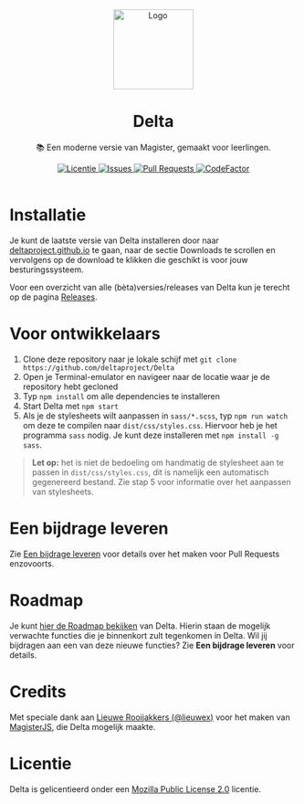 <div align="center">
  <img src="https://github.com/deltaproject/Delta/raw/master/img/icons/icon.jpg" alt="Logo" width="140" height="140">
  <h1>Delta</h1>
  <p>📚 Een moderne versie van Magister, gemaakt voor leerlingen.</p>
  <a href="https://github.com/deltaproject/Delta/blob/master/LICENSE">
    <img src="https://img.shields.io/github/license/deltaproject/Delta.svg?style=flat-square" alt="Licentie"></img>
  </a>
  <a href="https://github.com/deltaproject/Delta/issues">
    <img src="https://img.shields.io/github/issues/deltaproject/Delta.svg?style=flat-square" alt="Issues"></img>
  </a>
  <a href="https://github.com/deltaproject/Delta/pulls">
    <img src="https://img.shields.io/badge/PRs-welcome-brightgreen.svg?style=flat-square" alt="Pull Requests"></img>
  </a>
  <a href="https://www.codefactor.io/repository/github/deltaproject/delta">
    <img src="https://www.codefactor.io/repository/github/deltaproject/delta/badge" alt="CodeFactor"></img>
  </a>
  <br><br>
</div>

# Installatie
Je kunt de laatste versie van Delta installeren door naar [deltaproject.github.io](https://deltaproject.github.io) te gaan, naar de sectie Downloads te scrollen en vervolgens op de download te klikken die geschikt is voor jouw besturingssysteem.

Voor een overzicht van alle (bèta)versies/releases van Delta kun je terecht op de pagina [Releases](https://github.com/deltaproject/Delta/releases).

# Voor ontwikkelaars
1. Clone deze repository naar je lokale schijf met `git clone https://github.com/deltaproject/Delta`
2. Open je Terminal-emulator en navigeer naar de locatie waar je de repository hebt gecloned
3. Typ `npm install` om alle dependencies te installeren
4. Start Delta met `npm start`
5. Als je de stylesheets wilt aanpassen in `sass/*.scss`, typ `npm run watch` om deze te compilen naar `dist/css/styles.css`. Hiervoor heb je het programma `sass` nodig. Je kunt deze installeren met `npm install -g sass`.
> **Let op:** het is niet de bedoeling om handmatig de stylesheet aan te passen in `dist/css/styles.css`, dit is namelijk een automatisch gegenereerd bestand.
Zie stap 5 voor informatie over het aanpassen van stylesheets.

# Een bijdrage leveren
Zie [Een bijdrage leveren](https://github.com/deltaproject/Delta/blob/master/docs/CONTRIBUTING.md) voor details over het maken voor Pull Requests enzovoorts.

# Roadmap
Je kunt [hier de Roadmap bekijken](https://github.com/deltaproject/Delta/projects/1) van Delta. Hierin staan de mogelijk verwachte functies die je binnenkort zult tegenkomen in Delta. Wil jij bijdragen aan een van deze nieuwe functies? Zie **Een bijdrage leveren** voor details.

# Credits
Met speciale dank aan [Lieuwe Rooijakkers (@lieuwex)](https://github.com/lieuwex) voor het maken van [MagisterJS](https://github.com/simplyGits/MagisterJS), die Delta mogelijk maakte.

# Licentie
Delta is gelicentieerd onder een [Mozilla Public License 2.0](https://github.com/deltaproject/Delta/blob/master/LICENSE) licentie.
